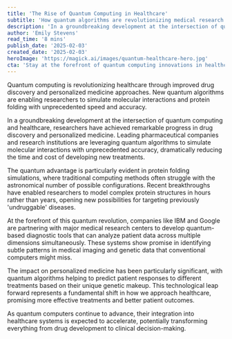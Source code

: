 ```yaml
---
title: 'The Rise of Quantum Computing in Healthcare'
subtitle: 'How quantum algorithms are revolutionizing medical research'
description: 'In a groundbreaking development at the intersection of quantum computing and healthcare, researchers have achieved remarkable progress in drug discovery and personalized medicine. Leading pharmaceutical companies and research institutions are leveraging quantum algorithms to simulate molecular interactions with unprecedented accuracy, dramatically reducing the time and cost of developing new treatments.'
author: 'Emily Stevens'
read_time: '8 mins'
publish_date: '2025-02-03'
created_date: '2025-02-03'
heroImage: 'https://magick.ai/images/quantum-healthcare-hero.jpg'
cta: 'Stay at the forefront of quantum computing innovations in healthcare. Follow us on LinkedIn for regular updates on this revolutionary technology.'
---
```


Quantum computing is revolutionizing healthcare through improved drug discovery and personalized medicine approaches. New quantum algorithms are enabling researchers to simulate molecular interactions and protein folding with unprecedented speed and accuracy.

In a groundbreaking development at the intersection of quantum computing and healthcare, researchers have achieved remarkable progress in drug discovery and personalized medicine. Leading pharmaceutical companies and research institutions are leveraging quantum algorithms to simulate molecular interactions with unprecedented accuracy, dramatically reducing the time and cost of developing new treatments.

The quantum advantage is particularly evident in protein folding simulations, where traditional computing methods often struggle with the astronomical number of possible configurations. Recent breakthroughs have enabled researchers to model complex protein structures in hours rather than years, opening new possibilities for targeting previously 'undruggable' diseases.

At the forefront of this quantum revolution, companies like IBM and Google are partnering with major medical research centers to develop quantum-based diagnostic tools that can analyze patient data across multiple dimensions simultaneously. These systems show promise in identifying subtle patterns in medical imaging and genetic data that conventional computers might miss.

The impact on personalized medicine has been particularly significant, with quantum algorithms helping to predict patient responses to different treatments based on their unique genetic makeup. This technological leap forward represents a fundamental shift in how we approach healthcare, promising more effective treatments and better patient outcomes.

As quantum computers continue to advance, their integration into healthcare systems is expected to accelerate, potentially transforming everything from drug development to clinical decision-making.